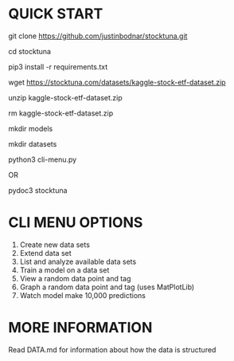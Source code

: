 # QUICK START

git clone https://github.com/justinbodnar/stocktuna.git

cd stocktuna

pip3 install -r requirements.txt

wget https://stocktuna.com/datasets/kaggle-stock-etf-dataset.zip

unzip kaggle-stock-etf-dataset.zip

rm kaggle-stock-etf-dataset.zip

mkdir models

mkdir datasets

python3 cli-menu.py

OR

pydoc3 stocktuna

# CLI MENU OPTIONS

1. Create new data sets
2. Extend data set
3. List and analyze available data sets
4. Train a model on a data set
5. View a random data point and tag
6. Graph a random data point and tag (uses MatPlotLib)
6. Watch model make 10,000 predictions

# MORE INFORMATION

Read DATA.md for information about how the data is structured

